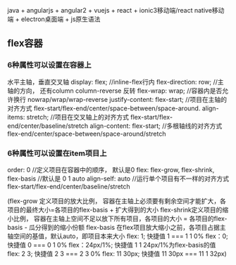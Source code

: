 java + angularjs + angular2 + vuejs + react + ionic3移动端/react native移动端 + electron桌面端 + js原生语法

## flex容器

### 6种属性可以设置在容器上
水平主轴，垂直交叉轴
display: flex;  //inline-flex行内
flex-direction: row;  //主轴的方向， 还有column column-reverse 反转
flex-wrap: wrap;  //容器内是否允许换行 nowrap/wrap/wrap-reverse
justify-content: flex-start; //项目在主轴的对齐方式 flex-start/flex-end/center/space-between/space-around.
align-items: stretch;   //项目在交叉轴上的对齐方式 flex-start/flex-end/center/baseline/stretch
align-content: flex-start;  //多根轴线的对齐方式 flex-end/center/space-between/space-around/stretch

### 6种属性可以设置在item项目上
order: 0  //定义项目在容器中的顺序， 默认是0
flex: flex-grow, flex-shrink, flex-basis  //默认是 0 1 auto
align-self: auto //运行单个项目有不一样的对齐方式  flex-start/flex-end/center/baseline/stretch

(flex-grow 定义项目的放大比例， 容器在主轴上必须要有剩余空间才能扩大，各项目的最终大小=各项目的flex-basis + 扩大得到的大小
flex-shrink定义项目的缩小比例， 容器在主轴上空间不足以放下所有项目，各项目的大小 = 各项目的flex-basis - 瓜分得到的缩小份额
flex-basis 在flex项目放大缩小之前，各项目占据主轴空间的基值，默认auto，即项目本来大小
flex: 1; 快捷值 1 === 1 1 0%
flex：0; 快捷值 0 === 0 1 0%
flex：24px/1%; 快捷值 1 1 24px/1%为flex-basis的值
flex: 2 3; 快捷值 2 3 === 2 3 0%
flex: 11 30px; 快捷值 11 30px === 11 1 32px)